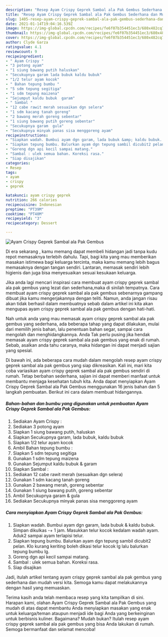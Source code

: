 ```yaml
---
description: "Resep Ayam Crispy Geprek Sambal ala Pak Gembus Sederhana dan Mudah Dibuat"
title: "Resep Ayam Crispy Geprek Sambal ala Pak Gembus Sederhana dan Mudah Dibuat"
slug: 1405-resep-ayam-crispy-geprek-sambal-ala-pak-gembus-sederhana-dan-mudah-dibuat
date: 2021-01-14T19:04:16.539Z
image: https://img-global.cpcdn.com/recipes/fe6f07b354451ec3/680x482cq70/ayam-crispy-geprek-sambal-ala-pak-gembus-foto-resep-utama.jpg
thumbnail: https://img-global.cpcdn.com/recipes/fe6f07b354451ec3/680x482cq70/ayam-crispy-geprek-sambal-ala-pak-gembus-foto-resep-utama.jpg
cover: https://img-global.cpcdn.com/recipes/fe6f07b354451ec3/680x482cq70/ayam-crispy-geprek-sambal-ala-pak-gembus-foto-resep-utama.jpg
author: Clyde Garza
ratingvalue: 4.1
reviewcount: 9
recipeingredient:
- " Ayam Crispy "
- "3 potong ayam"
- "1 siung bawang putih haluskan"
- "Secukupnya garam lada bubuk kaldu bubuk"
- "1/2 telur ayam kocok"
- " Bahan tepung bumbu "
- "5 sdm tepung segitiga"
- "1 sdm tepung maizena"
- "Sejumput kaldu bubuk  garam"
- " Sambal "
- "12 cabe rawit merah sesuaikan dgn selera"
- "1 sdm kacang tanah goreng"
- "2 bawang merah goreng sebentar"
- "1 siung bawang putih goreng sebentar"
- "Secukupnya garam  gula"
- "Secukupnya minyak panas sisa menggoreng ayam"
recipeinstructions:
- "Siapkan wadah. Bumbui ayam dgn garam, lada bubuk &amp; kaldu bubuk. Simpan dikulkas -+ 1 jam. Masukkan telur kocok kedalam wadah ayam. Aduk2 sampai ayam terlapisi telur."
- "Siapkan tepung bumbu. Balurkan ayam dgn tepung sambil dicubit2 pelan. Klo kurang keriting boleh dikasi telur kocok lg lalu balurkan tepung bumbu lg."
- "Goreng dgn api kecil sampai matang."
- "Sambal : ulek semua bahan. Koreksi rasa."
- "Siap disajikan"
categories:
- Resep
tags:
- ayam
- crispy
- geprek

katakunci: ayam crispy geprek 
nutrition: 266 calories
recipecuisine: Indonesian
preptime: "PT39M"
cooktime: "PT40M"
recipeyield: "3"
recipecategory: Dessert

---
```



![Ayam Crispy Geprek Sambal ala Pak Gembus](https://img-global.cpcdn.com/recipes/fe6f07b354451ec3/680x482cq70/ayam-crispy-geprek-sambal-ala-pak-gembus-foto-resep-utama.jpg)

Di era  sekarang , kamu memang dapat membeli hidangan jadi tanpa kudu repot memasaknya terlebih dahulu. Tapi, bagi kita yang mau memberikan masakan istimewa bagi keluarga tercinta, maka kamu memang lebih bagus memasaknya dengan tangan sendiri. Lantaran, memasak sendiri lebih higienis dan juga bisa menyesuaikan sesuai kesukaan keluarga.

Jika anda lagi mencari inspirasi cara membuat ayam crispy geprek sambal ala pak gembus yang lezat dan sederhana,maka di sinilah tempatnya. Cara membuat ayam crispy geprek sambal ala pak gembus  sebenarnya gampang dibuat jika kamu mengerjakannya dengan teliti. Namun, anda jangan risau akan tidak berhasil dalam membuatnya 
sebab dalam artikel ini kita akan mengupas ayam crispy geprek sambal ala pak gembus dengan hati-hati.  



Nah untuk anda yang mau memasak ayam crispy geprek sambal ala pak gembus yang sederhana, ada beberapa tahap yang dapat dilakukan, mulai dari memilih jenis bahan, lalu penentuan bahan segar, sampai cara mengolah dan menghidangkannya. Anda Tak perlu pusing jika hendak memasak ayam crispy geprek sambal ala pak gembus yang enak di rumah. Sebab, asalkan anda  tahu caranya, maka hidangan ini dapat menjadi sajian yang spesial.

Di bawah ini, ada beberapa cara mudah dalam mengolah resep ayam crispy geprek sambal ala pak gembus yang siap dikreasikan. Kali ini, mari kita coba variasikan ayam crispy geprek sambal ala pak gembus sendiri di rumah. Tetap berbahan sederhana, sajian ini dapat memberi manfaat untuk membantu menjaga kesehatan tubuh kita. Anda dapat menyiapkan Ayam Crispy Geprek Sambal ala Pak Gembus menggunakan 16 jenis bahan dan 5 langkah pembuatan. Berikut ini cara dalam membuat hidangannya.

<!--inarticleads1-->

##### Bahan-bahan dan bumbu yang digunakan untuk pembuatan Ayam Crispy Geprek Sambal ala Pak Gembus:

1. Sediakan  Ayam Crispy :
1. Sediakan 3 potong ayam
1. Siapkan 1 siung bawang putih, haluskan
1. Siapkan Secukupnya garam, lada bubuk, kaldu bubuk
1. Siapkan 1/2 telur ayam kocok
1. Ambil  Bahan tepung bumbu :
1. Siapkan 5 sdm tepung segitiga
1. Gunakan 1 sdm tepung maizena
1. Gunakan Sejumput kaldu bubuk &amp; garam
1. Siapkan  Sambal :
1. Sediakan 12 cabe rawit merah (sesuaikan dgn selera)
1. Gunakan 1 sdm kacang tanah goreng
1. Gunakan 2 bawang merah, goreng sebentar
1. Gunakan 1 siung bawang putih, goreng sebentar
1. Ambil Secukupnya garam &amp; gula
1. Sediakan Secukupnya minyak panas sisa menggoreng ayam




<!--inarticleads2-->

##### Cara menyiapkan Ayam Crispy Geprek Sambal ala Pak Gembus:

1. Siapkan wadah. Bumbui ayam dgn garam, lada bubuk &amp; kaldu bubuk. Simpan dikulkas -+ 1 jam. Masukkan telur kocok kedalam wadah ayam. Aduk2 sampai ayam terlapisi telur.
1. Siapkan tepung bumbu. Balurkan ayam dgn tepung sambil dicubit2 pelan. Klo kurang keriting boleh dikasi telur kocok lg lalu balurkan tepung bumbu lg.
1. Goreng dgn api kecil sampai matang.
1. Sambal : ulek semua bahan. Koreksi rasa.
1. Siap disajikan




Jadi, itulah artikel tentang  ayam crispy geprek sambal ala pak gembus  yang sederhana dan mudah versi kita. Semoga kamu dapat melakukannya dengan hasil yang memuaskan. 

Terima kasih anda telah membaca resep yang kita tampilkan di sini. Harapan kami, olahan  Ayam Crispy Geprek Sambal ala Pak Gembus yang mudah di atas dapat membantu Anda menyiapkan masakan yang enak untuk keluarga/teman ataupun menjadi ide bagi Anda yang berkeinginan untuk berbisnis kuliner. Bagaimana? Mudah bukan? Itulah resep ayam crispy geprek sambal ala pak gembus yang bisa Anda lakukan di rumah. Semoga bermanfaat dan selamat mencoba!

